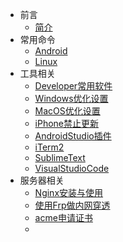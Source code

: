 <!-- docs/_sidebar.md -->

- 前言
    - [简介](zh-cn/README.md)
- 常用命令
    - [Android](zh-cn/hank/android_adb_command.md)
    - [Linux](zh-cn/hank/liunx_command.md)
- 工具相关
    - [Developer常用软件](zh-cn/os/software.md)
    - [Windows优化设置](zh-cn/os/windows_record.md)
    - [MacOS优化设置](zh-cn/os/macos_record.md)
    - [iPhone禁止更新](zh-cn/os/iphone.md)
    - [AndroidStudio插件](zh-cn/tool/android_studio.md)
    - [iTerm2](zh-cn/tool/iterm2.md)
    - [SublimeText](zh-cn/tool/sublime_text.md)
    - [VisualStudioCode](zh-cn/tool/visual_studio_code.md)
- 服务器相关
    * [Nginx安装与使用](zh-cn/server/nginx.md)
    * [使用Frp做内网穿透](zh-cn/server/frp.md)
    * [acme申请证书](zh-cn/server/acme.md)
    * <!-- * [banwagonhost](zh-cn/server/bandwagonhost.md) -->

